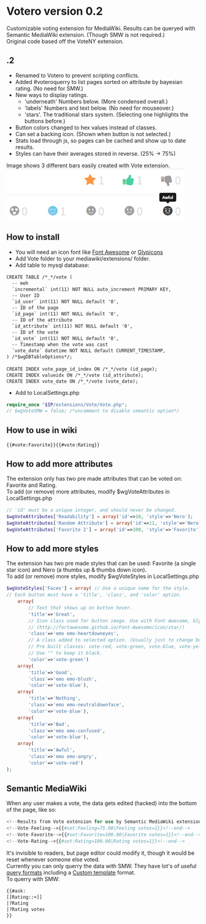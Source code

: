 # Votero version 0.2
Customizable voting extension for MediaWiki. Results can be queryed with Semantic MediaWiki extension. (Though SMW is not required.)<br>
Original code based off the VoteNY extension.

## .2
* Renamed to Votero to prevent scripting conflicts.
* Added #voteroquerry to list pages sorted on attribute by bayesian rating. (No need for SMW.)
* New ways to display ratings.
  * 'underneath' Numbers below. (More condensed overall.)
  * 'labels' Numbers and text below. (No need for mouseover.)
  * 'stars'. The traditional stars system. (Selecting one highlights the buttons before.)
* Button colors changed to hex values instead of classes.
* Can set a backing icon. (Shown when button is not selected.)
* Stats load through js, so pages can be cached and show up to date results.
* Styles can have their averages stored in reverse. (25% -> 75%)

Image shows 3 different bars easily created with Vote extension.<br>
![Alt text](/Untitled.png?raw=true "Optional Title")

## How to install
* You will need an icon font like [Font Awesome](http://fortawesome.github.io/Font-Awesome/) or [Glypicons](http://glyphicons.bootstrapcheatsheets.com/)
* Add Vote folder to your mediawiki/extensions/ folder.
* Add table to mysql database:
```mysql
CREATE TABLE /*_*/vote (
  -- meh
  `incremental` int(11) NOT NULL auto_increment PRIMARY KEY,
  -- User ID
  `id_user` int(11) NOT NULL default '0',
  -- ID of the page
  `id_page` int(11) NOT NULL default '0',
  -- ID of the attribute
  `id_attribute` int(11) NOT NULL default '0',
  -- ID of the vote
  `id_vote` int(11) NOT NULL default '0',
  -- Timestamp when the vote was cast
  `vote_date` datetime NOT NULL default CURRENT_TIMESTAMP,
) /*$wgDBTableOptions*/;

CREATE INDEX vote_page_id_index ON /*_*/vote (id_page);
CREATE INDEX valueidx ON /*_*/vote (id_attribute);
CREATE INDEX vote_date ON /*_*/vote (vote_date);
```
* Add to LocalSettings.php
```php
require_once "$IP/extensions/Vote/Vote.php";
// $wgVoteSMW = false; /*uncomment to disable semantic option*/
```

## How to use in wiki
```wiki
{{#vote:Favorite}}{{#vote:Rating}}
```

## How to add more attributes
The extension only has two pre made attributes that can be voted on: Favorite and Rating.<br>
To add (or remove) more attributes, modify $wgVoteAttributes in LocalSettings.php
```php
// 'id' must be a unique integer, and should never be changed.
$wgVoteAttributes['Readability'] = array('id'=>10, 'style'=>'Nero');
$wgVoteAttributes['Random Attribute'] = array('id'=>11, 'style'=>'Nero');
$wgVoteAttributes['Favorite 2'] = array('id'=>100, 'style'=>'Favorite');
```

## How to add more styles
The extension has two pre made styles that can be used: Favorite (a single star icon) and Nero (a thumbs up & thumbs down icon).<br>
To add (or remove) more styles, modify $wgVoteStyles in LocalSettings.php
```php
$wgVoteStyles['Faces'] = array( // Use a unique name for the style.
// Each button must have a 'title', 'class', and 'color' option.
	array(
		// Text that shows up on button hover.
		'title'=>'Great',
		// Icon class used for button image. Use with Font Awesome, Glyphicon, or whatever...
		// (http://fortawesome.github.io/Font-Awesome/icon/star/)
		'class'=>'emo emo-heartdowneyes',
		// A class added to selected option. (Usually just to change buttons color.)
		// Pre built classes: vote-red, vote-green, vote-blue, vote-yellow.
		// Use "" to keep it black.
		'color'=>'vote-green')
	array(
		'title'=>'Good',
		'class'=>'emo emo-blush',
		'color'=>'vote-blue'),
	array(
		'title'=>'Nothing',
		'class'=>'emo emo-neutraldownface',
		'color'=>'vote-blue'),
	array(
		'title'=>'Bad',
		'class'=>'emo emo-confused',
		'color'=>'vote-blue'),
	array(
		'title'=>'Awful',
		'class'=>'emo emo-angry',
		'color'=>'vote-red')
);
```
## Semantic MediaWiki
When any user makes a vote, the data gets edited (hacked) into the bottom of the page, like so:
```php
<!--Results from Vote extension for use by Semantic MediaWiki extension.-->
<!--Vote-Feeling-->{{#set:Feeling=75.00|Feeling votes=1}}<!--end-->
<!--Vote-Favorite-->{{#set:Favorite=100.00|Favorite votes=1}}<!--end-->
<!--Vote-Rating-->{{#set:Rating=100.00|Rating votes=1}}<!--end-->
```
It's invisible to readers, but page editor could modify it, though it would be reset whenever someone else voted.<br>
Currently you can only querry the data with SMW. They have lot's of useful [query formats](https://www.semantic-mediawiki.org/wiki/Help:Result_formats) including a [Custom template](https://www.semantic-mediawiki.org/wiki/Help:Template_format) format.<br>
To querry with SMW:
```wiki
{{#ask:
[[Rating::+]]
|?Rating
|?Rating votes
}}
```

